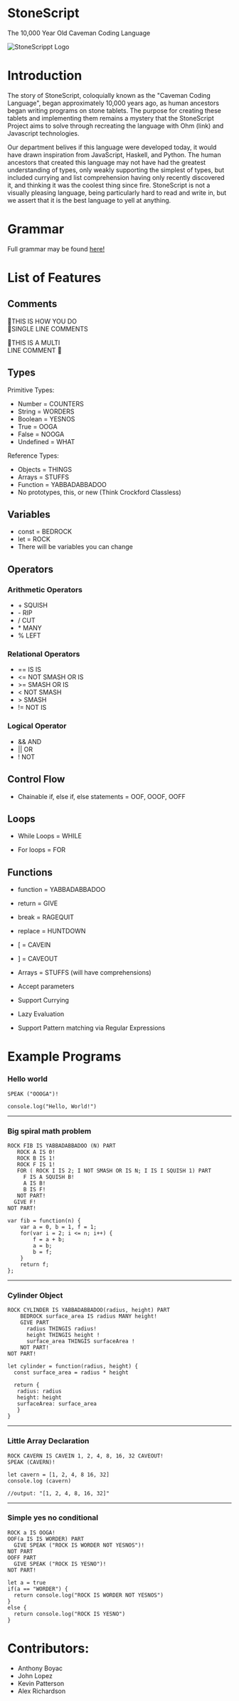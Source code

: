 # StoneScript
The 10,000 Year Old Caveman Coding Language

![StoneScrippt Logo](https://i.imgur.com/dvywB1b.png)


# Introduction
The story of StoneScript, coloquially known as the "Caveman Coding Language", began 
approximately 10,000 years ago, as human ancestors began
writing programs on stone tablets. The purpose for creating these tablets and implementing
them remains a mystery that the StoneScript Project aims to solve through recreating the 
language with Ohm (link) and Javascript technologies. 


Our department belives if this language were developed today, it would have drawn 
inspiration from JavaScript, Haskell, and Python. 
The human ancestors that created this language may not have had the greatest 
understanding of types, only weakly supporting the simplest of types, but included 
currying and list comprehension having only recently discovered it, and thinking it 
was the coolest thing since fire. StoneScript is not a visually pleasing language, 
being particularly hard to read and write in, but we assert that it is the best 
language to yell at anything.

# Grammar

Full grammar may be found [here!](https://github.com/johnllopez616/stonescript/blob/master/syntax/stonescript.ohm)

# List of Features

## Comments
 🦖THIS IS HOW YOU DO <br/>
 🦖SINGLE LINE COMMENTS

🦕THIS IS A MULTI <br/>
LINE COMMENT 🦕

## Types

Primitive Types:
* Number = COUNTERS
* String = WORDERS
* Boolean = YESNOS
* True = OOGA	
* False = NOOGA
* Undefined = WHAT


Reference Types:
* Objects = THINGS
* Arrays = STUFFS
* Function = YABBADABBADOO
* No prototypes, this, or new (Think Crockford Classless)

## Variables 

* const = BEDROCK <br/>
* let = ROCK <br/>
* There will be variables you can change 

## Operators
### Arithmetic Operators
* \+ SQUISH
* \- RIP 
* \/ CUT 
* \* MANY
* % LEFT

### Relational Operators
* == IS IS
* <= NOT SMASH OR IS
* \>= SMASH OR IS
* < NOT SMASH
* \> SMASH
* != NOT IS

### Logical Operator
* && AND
* || OR
* ! NOT

## Control Flow

* Chainable if, else if, else statements = OOF, OOOF, OOFF

## Loops
* While Loops = WHILE

* For loops = FOR

## Functions

* function = YABBADABBADOO
* return = GIVE
* break = RAGEQUIT
* replace = HUNTDOWN
* \[ = CAVEIN
* ] = CAVEOUT

* Arrays = STUFFS (will have comprehensions)
* Accept parameters
* Support Currying
* Lazy Evaluation
* Support Pattern matching via Regular Expressions

# Example Programs

### Hello world

```
SPEAK ("OOOGA")!
```

```
console.log("Hello, World!")
```

<hr>

### Big spiral math problem

```
ROCK FIB IS YABBADABBADOO (N) PART
   ROCK A IS 0!
   ROCK B IS 1!
   ROCK F IS 1!
   FOR ( ROCK I IS 2; I NOT SMASH OR IS N; I IS I SQUISH 1) PART
     F IS A SQUISH B!
     A IS B!
     B IS F!
   NOT PART!
  GIVE F!
NOT PART!
```

```
var fib = function(n) {
    var a = 0, b = 1, f = 1;
    for(var i = 2; i <= n; i++) {
        f = a + b;
        a = b;
        b = f;
    }
    return f;
};
```
<hr>

### Cylinder Object

``` 
ROCK CYLINDER IS YABBADABBADOO(radius, height) PART
    BEDROCK surface_area IS radius MANY height!
    GIVE PART
      radius THINGIS radius!
      height THINGIS height !
      surface_area THINGIS surfaceArea !
    NOT PART!
NOT PART!
```

```
let cylinder = function(radius, height) {
  const surface_area = radius * height
  
  return {
   radius: radius
   height: height
   surfaceArea: surface_area
   }
}
```
<hr>

### Little Array Declaration

```
ROCK CAVERN IS CAVEIN 1, 2, 4, 8, 16, 32 CAVEOUT!
SPEAK (CAVERN)!
```

```
let cavern = [1, 2, 4, 8 16, 32]
console.log (cavern)

//output: "[1, 2, 4, 8, 16, 32]"
```
<hr>

### Simple yes no conditional

```
ROCK a IS OOGA!
OOF(a IS IS WORDER) PART
  GIVE SPEAK ("ROCK IS WORDER NOT YESNOS")!
NOT PART 
OOFF PART
  GIVE SPEAK ("ROCK IS YESNO")!
NOT PART!
```

```
let a = true
if(a == "WORDER") {
  return console.log("ROCK IS WORDER NOT YESNOS")
}
else {
  return console.log("ROCK IS YESNO")
}
```



# Contributors:
* Anthony Boyac 
* John Lopez
* Kevin Patterson
* Alex Richardson
